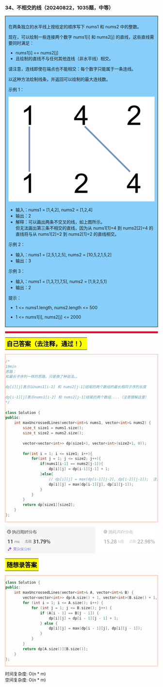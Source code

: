 ### 34、不相交的线（20240822，1035题，中等）
<div style="border: 1px solid black; padding: 10px; background-color: LightSkyBlue;">

在两条独立的水平线上按给定的顺序写下 nums1 和 nums2 中的整数。

现在，可以绘制一些连接两个数字 nums1[i] 和 nums2[j] 的直线，这些直线需要同时满足：

 - nums1[i] == nums2[j]
- 且绘制的直线不与任何其他连线（非水平线）相交。  

请注意，连线即使在端点也不能相交：每个数字只能属于一条连线。

以这种方法绘制线条，并返回可以绘制的最大连线数。

 

示例 1：

![alt text](image/d3a0f0aae201b45c98bdbfd17ec2273.png)

- 输入：nums1 = [1,4,2], nums2 = [1,2,4]
- 输出：2
- 解释：可以画出两条不交叉的线，如上图所示。   
但无法画出第三条不相交的直线，因为从 nums1[1]=4 到 nums2[2]=4 的直线将与从 nums1[2]=2 到 nums2[1]=2 的直线相交。  

示例 2：

- 输入：nums1 = [2,5,1,2,5], nums2 = [10,5,2,1,5,2]
- 输出：3

示例 3：

- 输入：nums1 = [1,3,7,1,7,5], nums2 = [1,9,2,5,1]
- 输出：2
 

提示：

- 1 <= nums1.length, nums2.length <= 500
- 1 <= nums1[i], nums2[j] <= 2000

  </p>
</div>

<hr style="border-top: 5px solid #DC143C;">
<table>
  <tr>
    <td bgcolor="Yellow" style="padding: 5px; border: 0px solid black;">
      <span style="font-weight: bold; font-size: 20px;color: black;">
      自己答案（去注释，通过！）
      </span>
    </td>
  </tr>
</table>
<div style="padding: 0px; border: 1.5px solid LightSalmon; margin-bottom: 10px;">

```C++ {.line-numbers}
/*
19min
思路：
和最长子序列一样的思路，只是换了种说法。。

dp[i][j]表示以nums1[i-1] 和 nums2[j-1]结尾的两个数组的最长相同子序列长度

dp[i-1][j]表示nums1[i-2] 和 nums2[j-1]结尾的两个数组....（注意理解这里）
*/

class Solution {
public:
    int maxUncrossedLines(vector<int>& nums1, vector<int>& nums2) {
        size_t size1 = nums1.size();
        size_t size2 = nums2.size();

        vector<vector<int>> dp(size1+1, vector<int>(size2+1, 0));

        for(int i = 1; i <= size1; i++){
            for(int j = 1; j <= size2; j++){
                if(nums1[i-1] == nums2[j-1]){
                    dp[i][j] = dp[i-1][j-1] + 1;
                }else{
                    // dp[i][j] = max(dp[i-1][j-2], dp[i-2][j-1]);  注意理解这部分！！！dp[i][j]的含义
                    dp[i][j] = max(dp[i-1][j], dp[i][j-1]);
                }
            }
        }
        return dp[size1][size2];
    }
};
```

</div>

![alt text](image/14d68765b4da9f46979baea39d0f155.png)

<table>
  <tr>
    <td bgcolor="Yellow" style="padding: 5px; border: 0px solid black;">
      <span style="font-weight: bold; font-size: 20px;color: black;">
      随想录答案
      </span>
    </td>
  </tr>
</table>

<div style="padding: 0px; border: 1.5px solid LightSalmon; margin-bottom: 10px">

```C++ {.line-numbers}
class Solution {
public:
    int maxUncrossedLines(vector<int>& A, vector<int>& B) {
        vector<vector<int>> dp(A.size() + 1, vector<int>(B.size() + 1, 0));
        for (int i = 1; i <= A.size(); i++) {
            for (int j = 1; j <= B.size(); j++) {
                if (A[i - 1] == B[j - 1]) {
                    dp[i][j] = dp[i - 1][j - 1] + 1;
                } else {
                    dp[i][j] = max(dp[i - 1][j], dp[i][j - 1]);
                }
            }
        }
        return dp[A.size()][B.size()];
    }
};
```
</div>

时间复杂度: O(n * m)  
空间复杂度: O(n * m)